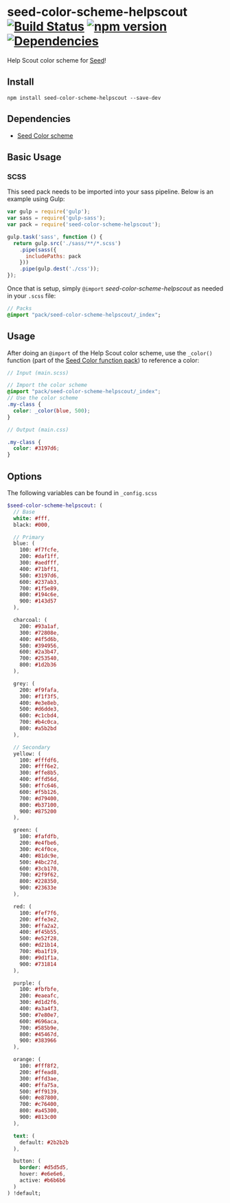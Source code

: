 # seed-color-scheme-helpscout [![Build Status](https://travis-ci.org/helpscout/seed-color-scheme-helpscout.svg?branch=master)](https://travis-ci.org/helpscout/seed-color-scheme-helpscout) [![npm version](https://badge.fury.io/js/seed-color-scheme-helpscout.svg)](https://badge.fury.io/js/seed-color-scheme-helpscout) [![Dependencies](https://david-dm.org/helpscout/seed-color-scheme-helpscout.svg)](https://david-dm.org/helpscout/seed-color-scheme-helpscout)

Help Scout color scheme for [Seed](https://github.com/helpscout/seed)!

## Install
```
npm install seed-color-scheme-helpscout --save-dev
```

## Dependencies
* [Seed Color scheme](https://github.com/helpscout/seed-color-scheme)


## Basic Usage

### SCSS
This seed pack needs to be imported into your sass pipeline. Below is an example using Gulp:


```javascript
var gulp = require('gulp');
var sass = require('gulp-sass');
var pack = require('seed-color-scheme-helpscout');

gulp.task('sass', function () {
  return gulp.src('./sass/**/*.scss')
    .pipe(sass({
      includePaths: pack
    }))
    .pipe(gulp.dest('./css'));
});
```

Once that is setup, simply `@import` *seed-color-scheme-helpscout* as needed in your `.scss` file:

```sass
// Packs
@import "pack/seed-color-scheme-helpscout/_index";
```


## Usage

After doing an `@import` of the Help Scout color scheme, use the `_color()` function (part of the [Seed Color function pack](https://github.com/helpscout/seed-color-fn/)) to reference a color:

```scss
// Input (main.scss)

// Import the color scheme
@import "pack/seed-color-scheme-helpscout/_index";
// Use the color scheme
.my-class {
  color: _color(blue, 500);
}
```

```scss
// Output (main.css)

.my-class {
  color: #3197d6;
}
```


## Options

The following variables can be found in `_config.scss`

```sass
$seed-color-scheme-helpscout: (
  // Base
  white: #fff,
  black: #000,

  // Primary
  blue: (
    100: #f7fcfe,
    200: #daf1ff,
    300: #aedfff,
    400: #71bff1,
    500: #3197d6,
    600: #237ab3,
    700: #1f5e89,
    800: #194c6e,
    900: #143d57
  ),

  charcoal: (
    200: #93a1af,
    300: #72808e,
    400: #4f5d6b,
    500: #394956,
    600: #2a3b47,
    700: #253540,
    800: #1d2b36
  ),

  grey: (
    200: #f9fafa,
    300: #f1f3f5,
    400: #e3e8eb,
    500: #d6dde3,
    600: #c1cbd4,
    700: #b4c0ca,
    800: #a5b2bd
  ),

  // Secondary
  yellow: (
    100: #fffdf6,
    200: #fff6e2,
    300: #ffe8b5,
    400: #ffd56d,
    500: #ffc646,
    600: #f5b126,
    700: #d79400,
    800: #b37100,
    900: #875200
  ),

  green: (
    100: #fafdfb,
    200: #e4fbe6,
    300: #c4f0ce,
    400: #81dc9e,
    500: #4bc27d,
    600: #3cb170,
    700: #2f9f62,
    800: #228350,
    900: #23633e
  ),

  red: (
    100: #fef7f6,
    200: #ffe3e2,
    300: #ffa2a2,
    400: #f45b55,
    500: #e52f28,
    600: #d21b14,
    700: #ba1f19,
    800: #9d1f1a,
    900: #731814
  ),

  purple: (
    100: #fbfbfe,
    200: #eaeafc,
    300: #d1d2f6,
    400: #a3a4f3,
    500: #7e80e7,
    600: #696aca,
    700: #585b9e,
    800: #45467d,
    900: #383966
  ),

  orange: (
    100: #fff8f2,
    200: #ffead8,
    300: #ffd3ae,
    400: #ffa75a,
    500: #ff9139,
    600: #e87800,
    700: #c76400,
    800: #a45300,
    900: #813c00
  ),

  text: (
    default: #2b2b2b
  ),

  button: (
    border: #d5d5d5,
    hover: #e6e6e6,
    active: #b6b6b6
  )
) !default;
```
